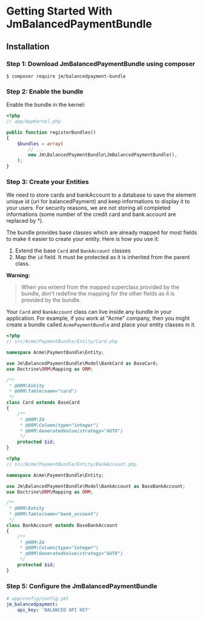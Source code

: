 Getting Started With JmBalancedPaymentBundle
============================================

## Installation

### Step 1: Download JmBalancedPaymentBundle using composer
```
$ composer require jm/balancedpayment-bundle
```

### Step 2: Enable the bundle

Enable the bundle in the kernel:

``` php
<?php
// app/AppKernel.php

public function registerBundles()
{
    $bundles = array(
        // ...
        new Jm\BalancedPaymentBundle\JmBalancedPaymentBundle(),
    );
}
```


### Step 3: Create your Entities
We need to store cards and bankAccount to a database to save the element unique
id (uri for balancedPayment) and keep informations to display it to your users.
For security reasons, we are not storing all completed informations (some number 
of the credit card  and bank account are replaced by *).

The bundle provides base classes which are already mapped for most fields
to make it easier to create your entity. Here is how you use it:

1. Extend the base `Card` and `BankAccount` classes
2. Map the `id` field. It must be protected as it is inherited from the parent
class.

**Warning:**

> When you extend from the mapped superclass provided by the bundle, don't
> redefine the mapping for the other fields as it is provided by the bundle.

Your `Card` and `BankAccount` class can live inside any bundle in your application. 
For example, if you work at "Acme" company, then you might create a bundle called
`AcmePaymentBundle` and place your entity classes in it.

``` php
<?php
// src/Acme/PaymentBundle/Entity/Card.php

namespace Acme\PaymentBundle\Entity;

use Jm\BalancedPaymentBundle\Model\BankCard as BaseCard;
use Doctrine\ORM\Mapping as ORM;

/**
 * @ORM\Entity
 * @ORM\Table(name="card")
 */
class Card extends BaseCard
{
    /**
     * @ORM\Id
     * @ORM\Column(type="integer")
     * @ORM\GeneratedValue(strategy="AUTO")
     */
    protected $id;
}
```

``` php
<?php
// src/Acme/PaymentBundle/Entity/BankAccount.php

namespace Acme\PaymentBundle\Entity;

use Jm\BalancedPaymentBundle\Model\BankAccount as BaseBankAccount;
use Doctrine\ORM\Mapping as ORM;

/**
 * @ORM\Entity
 * @ORM\Table(name="bank_account")
 */
class BankAccount extends BaseBankAccount
{
    /**
     * @ORM\Id
     * @ORM\Column(type="integer")
     * @ORM\GeneratedValue(strategy="AUTO")
     */
    protected $id;
}
```

### Step 5: Configure the JmBalancedPaymentBundle
``` yaml
# app/config/config.yml
jm_balancedpayment:
    api_key: 'BALANCED API KEY'
```
